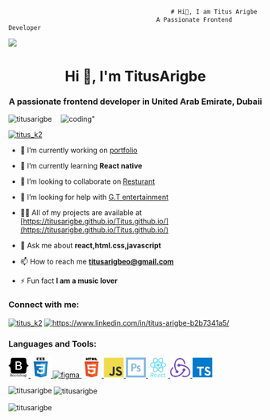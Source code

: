                                                  # Hi👋, I am Titus Arigbe
                                             A Passionate Frontend Developer

<img src="https://camo.githubusercontent.com/5b1d292467a7b41f288e50d450674ef3cfb99862405c58b6d440957ae3519c22/68747470733a2f2f666972656261736573746f726167652e676f6f676c65617069732e636f6d2f76302f622f666c6578692d636f64696e672e61707073706f742e636f6d2f6f2f64656d706769372d35323066386435662d363364342d343435332d383832322d6462633134396165323766382e6769663f616c743d6d6564696126746f6b656e3d39316330633762322d393363332d343032392d623031312d316138373033633537333064">
<h1 align="center">Hi 👋, I'm TitusArigbe</h1>
<h3 align="center">A passionate frontend developer in United Arab Emirate, Dubaii</h3>
<img align="right" alt=coding" width="400" src="https://www.springboard.com/library/static/fc5022f0026f5380ffc5802111b21527/bbc2a/DSC-Article-DSC-Roles-DataScientist.png">

<p align="left"> <img src="https://komarev.com/ghpvc/?username=titusarigbe&label=Profile%20views&color=0e75b6&style=flat" alt="titusarigbe" /> </p>

<p align="left"> <a href="https://twitter.com/titus_k2" target="blank"><img src="https://img.shields.io/twitter/follow/titus_k2?logo=twitter&style=for-the-badge" alt="titus_k2" /></a> </p>

- 🔭 I’m currently working on [portfolio](https://titusarigbe.github.io/G.T-Entertaiment/)

- 🌱 I’m currently learning **React native**

- 👯 I’m looking to collaborate on [Resturant](https://foodonwl.com/)

- 🤝 I’m looking for help with [G.T entertainment](https://titusarigbe.github.io/G.T-Entertaiment/)

- 👨‍💻 All of my projects are available at [https://titusarigbe.github.io/Titus.github.io/](https://titusarigbe.github.io/Titus.github.io/)

- 💬 Ask me about **react,html.css,javascript**

- 📫 How to reach me **titusarigbeo@gmail.com**

- ⚡ Fun fact **I am a music lover**

<h3 align="left">Connect with me:</h3>
<p align="left">
<a href="https://twitter.com/titus_k2" target="blank"><img align="center" src="https://raw.githubusercontent.com/rahuldkjain/github-profile-readme-generator/master/src/images/icons/Social/twitter.svg" alt="titus_k2" height="30" width="40" /></a>
<a href="https://linkedin.com/in/https://www.linkedin.com/in/titus-arigbe-b2b7341a5/" target="blank"><img align="center" src="https://raw.githubusercontent.com/rahuldkjain/github-profile-readme-generator/master/src/images/icons/Social/linked-in-alt.svg" alt="https://www.linkedin.com/in/titus-arigbe-b2b7341a5/" height="30" width="40" /></a>
</p>

<h3 align="left">Languages and Tools:</h3>
<p align="left"> <a href="https://getbootstrap.com" target="_blank" rel="noreferrer"> <img src="https://raw.githubusercontent.com/devicons/devicon/master/icons/bootstrap/bootstrap-plain-wordmark.svg" alt="bootstrap" width="40" height="40"/> </a> <a href="https://www.w3schools.com/css/" target="_blank" rel="noreferrer"> <img src="https://raw.githubusercontent.com/devicons/devicon/master/icons/css3/css3-original-wordmark.svg" alt="css3" width="40" height="40"/> </a> <a href="https://www.figma.com/" target="_blank" rel="noreferrer"> <img src="https://www.vectorlogo.zone/logos/figma/figma-icon.svg" alt="figma" width="40" height="40"/> </a> <a href="https://www.w3.org/html/" target="_blank" rel="noreferrer"> <img src="https://raw.githubusercontent.com/devicons/devicon/master/icons/html5/html5-original-wordmark.svg" alt="html5" width="40" height="40"/> </a> <a href="https://developer.mozilla.org/en-US/docs/Web/JavaScript" target="_blank" rel="noreferrer"> <img src="https://raw.githubusercontent.com/devicons/devicon/master/icons/javascript/javascript-original.svg" alt="javascript" width="40" height="40"/> </a> <a href="https://www.photoshop.com/en" target="_blank" rel="noreferrer"> <img src="https://raw.githubusercontent.com/devicons/devicon/master/icons/photoshop/photoshop-line.svg" alt="photoshop" width="40" height="40"/> </a> <a href="https://reactjs.org/" target="_blank" rel="noreferrer"> <img src="https://raw.githubusercontent.com/devicons/devicon/master/icons/react/react-original-wordmark.svg" alt="react" width="40" height="40"/> </a> <a href="https://redux.js.org" target="_blank" rel="noreferrer"> <img src="https://raw.githubusercontent.com/devicons/devicon/master/icons/redux/redux-original.svg" alt="redux" width="40" height="40"/> </a> <a href="https://www.typescriptlang.org/" target="_blank" rel="noreferrer"> <img src="https://raw.githubusercontent.com/devicons/devicon/master/icons/typescript/typescript-original.svg" alt="typescript" width="40" height="40"/> </a> </p>

<p><img align="left" src="https://github-readme-stats.vercel.app/api/top-langs?username=titusarigbe&show_icons=true&locale=en&layout=compact" alt="titusarigbe" /></p>

<p>&nbsp;<img align="center" src="https://github-readme-stats.vercel.app/api?username=titusarigbe&show_icons=true&locale=en" alt="titusarigbe" /></p>

<p><img align="center" src="https://github-readme-streak-stats.herokuapp.com/?user=titusarigbe&" alt="titusarigbe" /></p>

